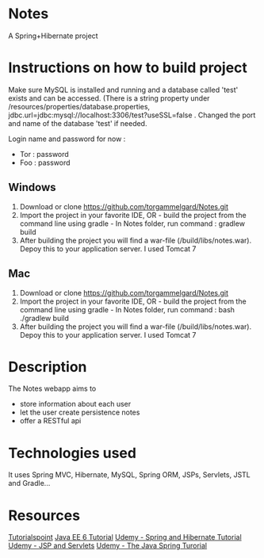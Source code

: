 
# Notes
A Spring+Hibernate project

# Instructions on how to build project
Make sure MySQL is installed and running and a database called 'test' exists and can be accessed.
(There is a string property under /resources/properties/database.properties,  jdbc.url=jdbc:mysql://localhost:3306/test?useSSL=false .
Changed the port and name of the database 'test' if needed.

Login name and password for now : 
- Tor : password
- Foo : password

## Windows
1. Download or clone https://github.com/torgammelgard/Notes.git
2. Import the project in your favorite IDE, OR - build the project from the command line using gradle - In Notes folder, run command : gradlew build
3. After building the project you will find a war-file (/build/libs/notes.war). Depoy this to your application server. I used Tomcat 7

## Mac
1. Download or clone https://github.com/torgammelgard/Notes.git
2. Import the project in your favorite IDE, OR - build the project from the command line using gradle - In Notes folder, run command : bash ./gradlew build
3. After building the project you will find a war-file (/build/libs/notes.war). Depoy this to your application server. I used Tomcat 7

# Description
The Notes webapp aims to 
- store information about each user
- let the user create persistence notes
- offer a RESTful api

# Technologies used
It uses Spring MVC, Hibernate, MySQL, Spring ORM, JSPs, Servlets, JSTL and Gradle...

# Resources
[Tutorialspoint](http://www.tutorialspoint.com/spring/)
[Java EE 6 Tutorial](http://docs.oracle.com/javaee/6/tutorial/doc/gexaf.html)
[Udemy - Spring and Hibernate Tutorial](https://www.udemy.com/spring-hibernate-tutorial/learn/v4/overview)
[Udemy - JSP and Servlets](https://www.udemy.com/jsp-tutorial/learn/v4/overview)
[Udemy - The Java Spring Turorial](https://www.udemy.com/javaspring/learn/v4/overview)
